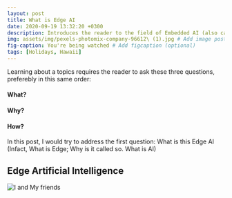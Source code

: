 ```yaml
---
layout: post
title: What is Edge AI
date: 2020-09-19 13:32:20 +0300
description: Introduces the reader to the field of Embedded AI (also called Edge AI)
img: assets/img/pexels-photomix-company-96612\ (1).jpg # Add image post (optional)
fig-caption: You're being watched # Add figcaption (optional)
tags: [Holidays, Hawaii]
---
```

Learning about a topics requires the reader to ask these three questions, preferebly in this same order:
#### What?
#### Why?
#### How?

In this post, I would try to address the first question: What is this Edge AI (Infact, What is Edge; Why is it called so. What is AI)

## Edge Artificial Intelligence


![I and My friends]({{site.baseurl}}/assets/img/we-in-rest.jpg)
